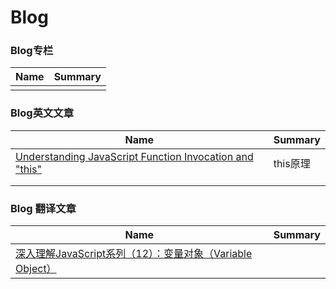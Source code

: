 # Blog

### Blog专栏

| Name | Summary |
| ---- | ------- |
|      |         |

### Blog英文文章

| Name                                     | Summary |
| ---------------------------------------- | ------- |
| [Understanding JavaScript Function Invocation and "this"](http://yehudakatz.com/2011/08/11/understanding-javascript-function-invocation-and-this/) | this原理  |
|                                          |         |
|                                          |         |

### Blog 翻译文章

| Name                                     | Summary |
| ---------------------------------------- | ------- |
| [ 深入理解JavaScript系列（12）：变量对象（Variable Object）](http://www.cnblogs.com/TomXu/archive/2012/01/16/2309728.html) |         |
